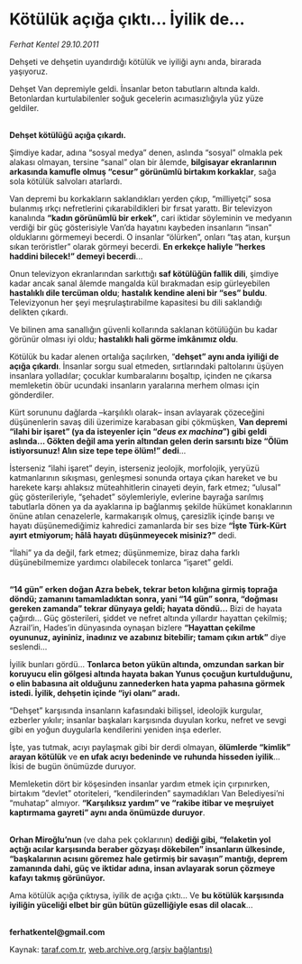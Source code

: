 # Kötülük açığa çıktı... İyilik de...

*Ferhat Kentel 29.10.2011*

<div class="yazi"><p>Dehşeti ve dehşetin uyandırdığı kötülük ve iyiliği aynı anda, birarada yaşıyoruz. </p>
<p>Dehşet Van depremiyle geldi. İnsanlar beton tabutların altında kaldı. Betonlardan kurtulabilenler soğuk gecelerin acımasızlığıyla yüz yüze geldiler. </p>
<p><b><br/>Dehşet kötülüğü açığa çıkardı.</b></p>
<p>Şimdiye kadar, adına “sosyal medya” denen, aslında “sosyal” olmakla pek alakası olmayan, tersine “sanal” olan bir âlemde, <b>bilgisayar ekranlarının arkasında kamufle olmuş “cesur” görünümlü birtakım korkaklar</b>, sağa sola kötülük salvoları atarlardı.</p>
<p>Van depremi bu korkakların saklandıkları yerden çıkıp, “milliyetçi” sosa bulanmış ırkçı nefretlerini çıkarabildikleri bir fırsat yarattı. Bir televizyon kanalında <b>“kadın görünümlü bir erkek”</b>, cari iktidar söyleminin ve medyanın verdiği bir güç gösterisiyle Van’da hayatını kaybeden insanların “insan” olduklarını görmemeyi becerdi. O insanlar “ölürken”, onları “taş atan, kurşun sıkan teröristler” olarak görmeyi becerdi. <b>En erkekçe haliyle “herkes haddini bilecek!” demeyi becerdi</b>... </p>
<p>Onun televizyon ekranlarından sarkıttığı <b>saf kötülüğün fallik dili</b>, şimdiye kadar ancak sanal âlemde mangalda kül bırakmadan esip gürleyebilen <b>hastalıklı dile tercüman oldu</b>; <b>hastalık kendine aleni bir “ses” buldu</b>. Televizyonun her şeyi meşrulaştırabilme kapasitesi bu dili saklandığı delikten çıkardı. </p>
<p>Ve bilinen ama sanallığın güvenli kollarında saklanan kötülüğün bu kadar görünür olması iyi oldu; <b>hastalıklı hali görme imkânımız oldu</b>.</p>
<p>Kötülük bu kadar alenen ortalığa saçılırken, “<b>dehşet” aynı anda iyiliği de açığa çıkardı</b>. İnsanlar sorgu sual etmeden, sırtlarındaki paltolarını üşüyen insanlara yolladılar; çocuklar kumbaralarını boşaltıp, içinden ne çıkarsa memleketin öbür ucundaki insanların yaralarına merhem olması için gönderdiler.</p>
<p>Kürt sorununu dağlarda –karşılıklı olarak– insan avlayarak çözeceğini düşünenlerin savaş dili üzerimize karabasan gibi çökmüşken, <b>Van depremi “ilahi bir işaret” (ya da isteyenler için “<i>deus ex machina</i>”) gibi geldi aslında... Gökten değil ama yerin altından gelen derin sarsıntı bize “Ölüm istiyorsunuz! Alın size tepe tepe ölüm!” dedi</b>...</p>
<p>İsterseniz “ilahi işaret” deyin, isterseniz jeolojik, morfolojik, yeryüzü katmanlarının sıkışması, genleşmesi sonunda ortaya çıkan hareket ve bu harekete karşı ahlaksız müteahhitlerin cinayeti deyin, fark etmez; “ulusal” güç gösterileriyle, “şehadet” söylemleriyle, evlerine bayrağa sarılmış tabutlarla dönen ya da ayaklarına ip bağlanmış şekilde hükümet konaklarının önüne atılan cenazelerle, karmakarışık olmuş, çaresizlik içinde barışı ve hayatı düşünemediğimiz kahredici zamanlarda bir ses bize <b>“İşte Türk-Kürt ayırt etmiyorum; hâlâ hayatı düşünmeyecek misiniz?”</b> dedi.</p>
<p>“İlahi” ya da değil, fark etmez; düşünmemize, biraz daha farklı düşünebilmemize yardımcı olabilecek tonlarca “işaret” geldi. </p>
<p><b><br/>“14 gün” erken doğan Azra bebek, tekrar beton kılığına girmiş toprağa döndü; zamanını tamamladıktan sonra, yani “14 gün” sonra, “doğması gereken zamanda” tekrar dünyaya geldi; hayata döndü...</b> Bizi de hayata çağırdı... Güç gösterileri, şiddet ve nefret altında yıllardır hayattan çekilmiş; Azrail’in, Hades’in dünyasında oynaşan bizlere <b>“Hayattan çekilme oyununuz, ayininiz, inadınız ve azabınız bitebilir; tamam çıkın artık”</b> diye seslendi...</p>
<p>İyilik bunları gördü... <b>Tonlarca beton yükün altında, omzundan sarkan bir koruyucu elin gölgesi altında hayata bakan Yunus çocuğun kurtulduğunu, o elin babasına ait olduğunu zannederken hata yapma pahasına görmek istedi. İyilik, dehşetin içinde “iyi olanı” aradı.</b> </p>
<p>“Dehşet” karşısında insanların kafasındaki bilişsel, ideolojik kurgular, ezberler yıkılır; insanlar başkaları karşısında duyulan korku, nefret ve sevgi gibi en yoğun duygularla kendilerini yeniden inşa ederler. </p>
<p>İşte, yas tutmak, acıyı paylaşmak gibi bir derdi olmayan, <b>ölümlerde “kimlik” arayan kötülük</b> ve <b>en ufak acıyı bedeninde ve ruhunda hisseden iyilik</b>... İkisi de bugün önümüzde duruyor.</p>
<p>Memleketin dört bir köşesinden insanlar yardım etmek için çırpınırken, birtakım “devlet” otoriteleri, “kendilerinden” saymadıkları Van Belediyesi’ni “muhatap” almıyor. <b>“Karşılıksız yardım” ve “rakibe itibar ve meşruiyet kaptırmama gayreti” aynı anda önümüzde duruyor</b>.</p>
<p><b><br/>Orhan Miroğlu’nun </b>(ve daha pek çoklarının) <b>dediği gibi, </b><b>“felaketin yol açtığı acılar karşısında beraber gözyaşı dökebilen” insanların ülkesinde, “başkalarının acısını göremez hale getirmiş bir savaşın” mantığı, deprem zamanında dahi, güç ve iktidar adına, insan avlayarak sorun çözmeye kafayı takmış görünüyor.</b></p>
<p>Ama kötülük açığa çıktıysa, iyilik de açığa çıktı... Ve <b>bu kötülük karşısında iyiliğin yüceliği elbet bir gün bütün güzelliğiyle esas dil olacak</b>...</p>
<p><b><br/>ferhatkentel@gmail.com</b></p>
</div>

Kaynak: [taraf.com.tr](http://www.taraf.com.tr/ferhat-kentel/makale-kotuluk-aciga-cikti-iyilik-de.htm), [web.archive.org (arşiv bağlantısı)](http://web.archive.org/web/20130913123359/http://www.taraf.com.tr/ferhat-kentel/makale-kotuluk-aciga-cikti-iyilik-de.htm)
